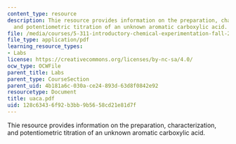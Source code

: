 ```yaml
---
content_type: resource
description: Thie resource provides information on the preparation, characterization,
  and potentiometric titration of an unknown aromatic carboxylic acid.
file: /media/courses/5-311-introductory-chemical-experimentation-fall-2005/128c63436f92b3bb9b5658cd21e81d7f_uaca.pdf
file_type: application/pdf
learning_resource_types:
- Labs
license: https://creativecommons.org/licenses/by-nc-sa/4.0/
ocw_type: OCWFile
parent_title: Labs
parent_type: CourseSection
parent_uid: 4b181a6c-030a-ce24-893d-63d8f0842e92
resourcetype: Document
title: uaca.pdf
uid: 128c6343-6f92-b3bb-9b56-58cd21e81d7f
---
```

Thie resource provides information on the preparation, characterization, and potentiometric titration of an unknown aromatic carboxylic acid.